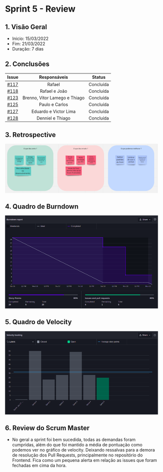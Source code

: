 # Sprint 5 - Review

## 1. Visão Geral
- Inicio: 15/03/2022
- Fim: 21/03/2022
- Duração: 7 dias
 
## 2. Conclusões
<center>

| Issue | Responsáveis | Status
|--|:-:|--|
|[#117](https://github.com/UnBArqDsw2021-2/2021.2_G4_CadernetaDeCampoDigital_docs/issues/117)|Rafael|Concluída|
|[#118](https://github.com/UnBArqDsw2021-2/2021.2_G4_CadernetaDeCampoDigital_docs/issues/118)|Rafael e João |Concluída|
|[#123](https://github.com/UnBArqDsw2021-2/2021.2_G4_CadernetaDeCampoDigital_docs/issues/123)|Brenno, Vitor Lamego e Thiago |Concluída|
|[#125](https://github.com/UnBArqDsw2021-2/2021.2_G4_CadernetaDeCampoDigital_docs/issues/125)|Paulo e Carlos |Concluída|
|[#127](https://github.com/UnBArqDsw2021-2/2021.2_G4_CadernetaDeCampoDigital_docs/issues/127)|Eduardo e Victor Lima|Concluída|
|[#128](https://github.com/UnBArqDsw2021-2/2021.2_G4_CadernetaDeCampoDigital_docs/issues/112)|Denniel e Thiago|Concluída|

</center>

## 3. Retrospective
<img src="../../assets/sprints/retrospective_5.png" class="zoom"/>

## 4. Quadro de Burndown
<img src="../../assets/sprints/burndown_5.png" class="zoom"/>

## 5. Quadro de Velocity
<img src="../../assets/sprints/velocity_5.png" class="zoom"/>

## 6. Review do Scrum Master

- No geral a sprint foi bem sucedida, todas as demandas foram cumpridas, além do que foi mantido a média de pontuação como podemos ver no gráfico de velocity. Deixando ressalvas para a demora de resolução dos Pull Requests, principalmente no repositório do Frontend. Fica como um pequena alerta em relação as issues que foram fechadas em cima da hora.
